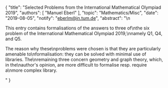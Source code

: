 {
    "title": "Selected Problems from the International Mathematical Olympiad 2019",
    "authors": [
        "Manuel Eberl"
    ],
    "topic": "Mathematics/Misc",
    "date": "2019-08-05",
    "notify": "eberlm@in.tum.de",
    "abstract": "\n<p>This entry contains formalisations of the answers to three of\nthe six problem of the International Mathematical Olympiad 2019,\nnamely Q1, Q4, and Q5.</p> <p>The reason why these\nproblems were chosen is that they are particularly amenable to\nformalisation: they can be solved with minimal use of libraries. The\nremaining three concern geometry and graph theory, which, in the\nauthor's opinion, are more difficult to formalise resp. require a\nmore complex library.</p>"
}